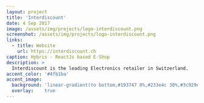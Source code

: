 ```yaml
---
layout: project
title: 'Interdiscount'
date: 4 Sep 2017
image: /assets/img/projects/logo-interdiscount.png
screenshot: /assets/img/projects/logo-interdiscount.png
links:
  - title: Website
    url: https://interdiscount.ch
caption: Hybris - ReactJs based E-Shop
description: >
  Interdiscount is the leading Electronics retailer in Switzerland.
accent_color: '#4fb1ba'
accent_image:
  background: 'linear-gradient(to bottom,#193747 0%,#233e4c 30%,#3c929e 50%,#d5d5d4 70%,#cdccc8 100%)'
  overlay:    true
---
```

